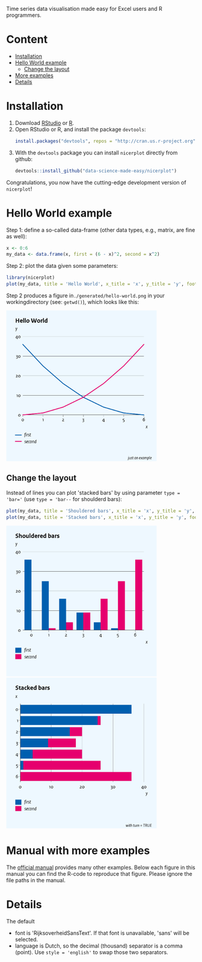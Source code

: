Time series data visualisation made easy for Excel users and R programmers.

# Content
- [Installation](#installation)
- [Hello World example](#hello-world-example)
  * [Change the layout](#change-the-layout)
- [More examples](#more-examples)
- [Details](#details)

# Installation
1. Download [RStudio](https://www.rstudio.com) or [R](https://cran.r-project.org/).
2. Open RStudio or R, and install the package `devtools`:
    ``` R
    install.packages("devtools", repos = "http://cran.us.r-project.org")
    ```
3. With the `devtools` package you can install `nicerplot` directly from github:
    ``` R
    devtools::install_github("data-science-made-easy/nicerplot")
    ```

Congratulations, you now have the cutting-edge development version of `nicerplot`!

# Hello World example
Step 1: define a so-called data-frame (other data types, e.g., matrix, are fine as well):
``` R
x <- 0:6
my_data <- data.frame(x, first = (6 - x)^2, second = x^2)
```

Step 2: plot the data given some parameters:
``` R
library(nicerplot)
plot(my_data, title = 'Hello World', x_title = 'x', y_title = 'y', footnote = "just an example")
```

Step 2 produces a figure in`./generated/hello-world.png` in your workingdirectory (see: `getwd()`), which looks like this:

<img src="./inst/extdata/examples/png/Hello-World.png" width = 400>

## Change the layout
Instead of lines you can plot 'stacked bars' by using parameter `type = 'bar='` (use `type = 'bar--` for shoulderd bars):

``` R
plot(my_data, title = 'Shouldered bars', x_title = 'x', y_title = 'y', type = 'bar--', file = 'Hello-World-shouldered-bars')
plot(my_data, title = 'Stacked bars', x_title = 'x', y_title = 'y', footnote = 'with turn = TRUE', type = 'bar=', file = 'Hello-World-stacked-bars', turn = TRUE)
```

<img src="./inst/extdata/examples/png/Hello-World-shouldered-bars.png" width = 400> <img src="./inst/extdata/examples/png/Hello-World-stacked-bars.png" width = 400>

# Manual with more examples
The <a href="https://htmlpreview.github.io/?https://github.com/data-science-made-easy/nicerplot/blob/master/inst/extdata/nicerplot-manual.html" target="_blank">official manual</a> provides many other examples. Below each figure in this manual you can find the R-code to reproduce that figure. Please ignore the file paths in the manual.

# Details
The default

- font is 'RijksoverheidSansText'. If that font is unavailable, 'sans' will be selected.
- language is Dutch, so the decimal (thousand) separator is a comma (point). Use `style = 'english'` to swap those two separators.

